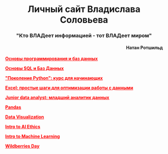 <h1 align="center"><strong>Личный сайт Владислава Соловьева</strong></h1> 
<h3 align="center">"Кто ВЛАДеет информацией - тот ВЛАДеет миром"</h3>
<h4 align="right">Натан Ротшильд</h4> 

<strong> <a href = "https://disk.yandex.ru/i/Wen4dDEMOEzmKw">  <span style="color:red; text-decoration: underline;"> Основы программирования и баз данных </span> </a> </strong>

<strong> <a href = "https://disk.yandex.ru/i/DQEwELw0Qi2n-g">  <span style="color:red; text-decoration: underline;"> Основы SQL и Баз Данных </span> </a> </strong>

<strong> <a href = "https://disk.yandex.ru/i/J49aBAkxaAym0Q">  <span style="color:red; text-decoration: underline;"> "Поколение Python": курс для начинающих </span> </a> </strong>

<strong> <a href = "https://disk.yandex.ru/i/CW3_LqOFD1AmbQ">  <span style="color:red; text-decoration: underline;"> Excel: простые шаги для оптимизации работы с данными </span> </a> </strong>

<strong> <a href = "https://disk.yandex.ru/i/VjWQE7qnmvLFeA">  <span style="color:red; text-decoration: underline;"> Junior data analyst: младший аналитик данных  </span> </a> </strong>

<strong> <a href = "https://disk.yandex.ru/i/ynKe8XpvQKo72A">  <span style="color:red; text-decoration: underline;"> Pandas  </span> </a> </strong>

<strong> <a href = "https://disk.yandex.ru/i/SoXgYrq4UnRQ1Q">  <span style="color:red; text-decoration: underline;"> Data Visualization  </span> </a> </strong>

<strong> <a href = "https://disk.yandex.ru/i/cqq1AEX22PX-Ng">  <span style="color:red; text-decoration: underline;"> Intro to AI Ethics  </span> </a> </strong>

<strong> <a href = "https://disk.yandex.ru/i/SMWaJgkVbwRyeQ">  <span style="color:red; text-decoration: underline;"> Intro to Machine Learning  </span> </a> </strong>

<strong> <a href = "https://disk.yandex.ru/i/xLbceRalz0wpmg">   <span style="color:red; text-decoration: underline;"> Wildberries Day  </span> </a> </strong>
